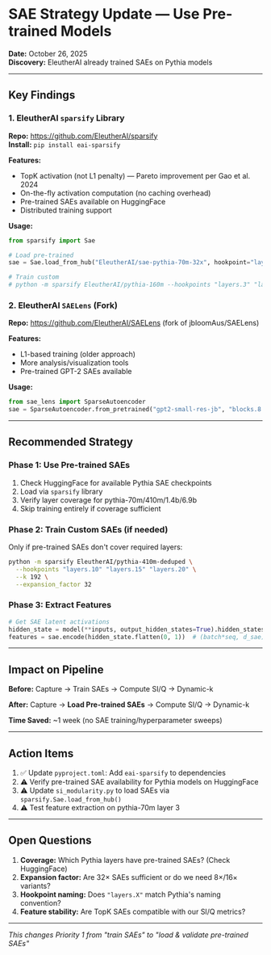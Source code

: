 # SAE Strategy Update — Use Pre-trained Models

**Date:** October 26, 2025  
**Discovery:** EleutherAI already trained SAEs on Pythia models

---

## Key Findings

### 1. EleutherAI `sparsify` Library
**Repo:** https://github.com/EleutherAI/sparsify  
**Install:** `pip install eai-sparsify`

**Features:**
- TopK activation (not L1 penalty) — Pareto improvement per Gao et al. 2024
- On-the-fly activation computation (no caching overhead)
- Pre-trained SAEs available on HuggingFace
- Distributed training support

**Usage:**
```python
from sparsify import Sae

# Load pre-trained
sae = Sae.load_from_hub("EleutherAI/sae-pythia-70m-32x", hookpoint="layers.10")

# Train custom
# python -m sparsify EleutherAI/pythia-160m --hookpoints "layers.3" "layers.6"
```

### 2. EleutherAI `SAELens` (Fork)
**Repo:** https://github.com/EleutherAI/SAELens (fork of jbloomAus/SAELens)

**Features:**
- L1-based training (older approach)
- More analysis/visualization tools
- Pre-trained GPT-2 SAEs available

**Usage:**
```python
from sae_lens import SparseAutoencoder
sae = SparseAutoencoder.from_pretrained("gpt2-small-res-jb", "blocks.8.hook_resid_pre")
```

---

## Recommended Strategy

### Phase 1: Use Pre-trained SAEs
1. Check HuggingFace for available Pythia SAE checkpoints
2. Load via `sparsify` library
3. Verify layer coverage for pythia-70m/410m/1.4b/6.9b
4. Skip training entirely if coverage sufficient

### Phase 2: Train Custom SAEs (if needed)
Only if pre-trained SAEs don't cover required layers:
```bash
python -m sparsify EleutherAI/pythia-410m-deduped \
  --hookpoints "layers.10" "layers.15" "layers.20" \
  --k 192 \
  --expansion_factor 32
```

### Phase 3: Extract Features
```python
# Get SAE latent activations
hidden_state = model(**inputs, output_hidden_states=True).hidden_states[layer]
features = sae.encode(hidden_state.flatten(0, 1))  # (batch*seq, d_sae)
```

---

## Impact on Pipeline

**Before:** 
Capture → Train SAEs → Compute SI/Q → Dynamic-k

**After:**
Capture → **Load Pre-trained SAEs** → Compute SI/Q → Dynamic-k

**Time Saved:** ~1 week (no SAE training/hyperparameter sweeps)

---

## Action Items

1. ✅ Update `pyproject.toml`: Add `eai-sparsify` to dependencies
2. ⚠️ Verify pre-trained SAE availability for Pythia models on HuggingFace
3. ⚠️ Update `si_modularity.py` to load SAEs via `sparsify.Sae.load_from_hub()`
4. ⚠️ Test feature extraction on pythia-70m layer 3

---

## Open Questions

1. **Coverage:** Which Pythia layers have pre-trained SAEs? (Check HuggingFace)
2. **Expansion factor:** Are 32× SAEs sufficient or do we need 8×/16× variants?
3. **Hookpoint naming:** Does `"layers.X"` match Pythia's naming convention?
4. **Feature stability:** Are TopK SAEs compatible with our SI/Q metrics?

---

*This changes Priority 1 from "train SAEs" to "load & validate pre-trained SAEs"*
